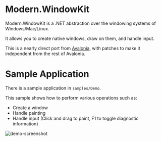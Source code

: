 # Modern.WindowKit

Modern.WindowKit is a .NET abstraction over the windowing systems of Windows/Mac/Linux.

It allows you to create native windows, draw on them, and handle input.

This is a nearly direct port from [Avalonia](https://github.com/AvaloniaUI/Avalonia), with patches to make it independent from the rest of Avalonia.

# Sample Application

There is a sample application in `samples/Demo`.

This sample shows how to perform various operations such as:

- Create a window
- Handle painting
- Handle input (Click and drag to paint, F1 to toggle diagnostic information)

![demo-screenshot](https://user-images.githubusercontent.com/179295/147585748-0a37d7f9-973d-407f-9120-95df44864c04.png)
